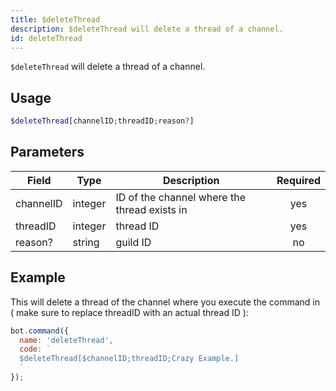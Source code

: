 ```yaml
---
title: $deleteThread 
description: $deleteThread will delete a thread of a channel.
id: deleteThread
---
```


`$deleteThread` will delete a thread of a channel.

## Usage

```php
$deleteThread[channelID;threadID;reason?]
```

## Parameters 


| Field     | Type    | Description                                        | Required |
|-----------|---------|----------------------------------------------------| :------: |
| channelID    | integer  | ID of the channel where the thread exists in                             | yes      |
| threadID    | integer  | thread ID                             | yes      |
| reason?    | string  | guild ID                             | no      |


## Example

This will delete a thread of the channel where you execute the command in ( make sure to replace threadID with an actual thread ID ):

```javascript
bot.command({
  name: 'deleteThread',
  code: `
  $deleteThread[$channelID;threadID;Crazy Example.]
  `
});
```